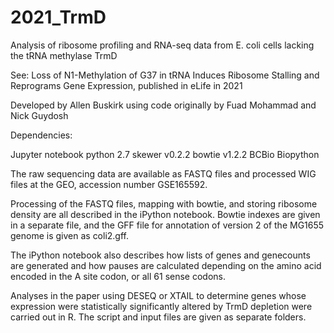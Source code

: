# 2021_TrmD

Analysis of ribosome profiling and RNA-seq data from E. coli cells lacking the tRNA methylase TrmD

See: Loss of N1-Methylation of G37 in tRNA Induces Ribosome Stalling and Reprograms Gene Expression, published in eLife in 2021

Developed by Allen Buskirk using code originally by Fuad Mohammad and Nick Guydosh

Dependencies:

Jupyter notebook
python 2.7
skewer v0.2.2
bowtie v1.2.2
BCBio
Biopython

The raw sequencing data are available as FASTQ files and processed WIG files at the GEO, accession number GSE165592.

Processing of the FASTQ files, mapping with bowtie, and storing ribosome density are all described in the iPython notebook. Bowtie indexes are given in a separate file, and the GFF file for annotation of version 2 of the MG1655 genome is given as coli2.gff.

The iPython notebook also describes how lists of genes and genecounts are generated and how pauses are calculated depending on the amino acid encoded in the A site codon, or all 61 sense codons. 

Analyses in the paper using DESEQ or XTAIL to determine genes whose expression were statistically significantly altered by TrmD depletion were carried out in R. The script and input files are given as separate folders. 



